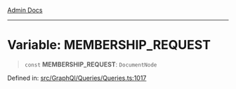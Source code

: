 [Admin Docs](/)

***

# Variable: MEMBERSHIP\_REQUEST

> `const` **MEMBERSHIP\_REQUEST**: `DocumentNode`

Defined in: [src/GraphQl/Queries/Queries.ts:1017](https://github.com/PalisadoesFoundation/talawa-admin/blob/main/src/GraphQl/Queries/Queries.ts#L1017)
